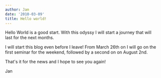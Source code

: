 ```yaml
---
author: Jan
date: '2010-03-09'
title: Hello world!
---
```


Hello World is a good start. With this odyssy I will start a journey that will
last for the next months.

I will start this blog even before I leave! From March 26th on I will go on the
first seminar for the weekend, followed by a second on on August 2nd.

That's it for the news and I hope to see you again!

Jan
